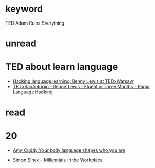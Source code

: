 # keyword #
TED
Adam Ruins Everything


unread
===
# TED about learn language #
* [Hacking language learning: Benny Lewis at TEDxWarsaw](https://www.youtube.com/watch?v=0x2_kWRB8-A)
* [TEDxSanAntonio - Benny Lewis - Fluent in Three Months - Rapid Language Hacking](https://www.youtube.com/watch?v=HZqUeWshwMs)


read
===
# 20 #
* [Amy Cuddy:Your body language shapes who you are](https://www.ted.com/talks/amy_cuddy_your_body_language_shapes_who_you_are)

* [Simon Sinek - Millennials in the Workplace](https://www.youtube.com/watch?v=5MC2X-LRbkE)
